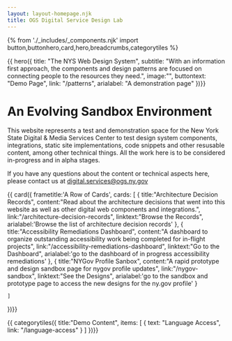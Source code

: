 ```yaml
---
layout: layout-homepage.njk
title: OGS Digital Service Design Lab
---
```

{% from './_includes/_components.njk' import button,buttonhero,card,hero,breadcrumbs,categorytiles %} 

{{ hero({ 
    title: "The NYS Web Design System",
    subtitle: "With an information first approach, the components and design patterns are focused on connecting people to the resources they need.",
    image:"",
    buttontext: "Demo Page",
    link: "/patterns",
    arialabel: "A demonstration page"
})}}



# An Evolving Sandbox Environment
This website represents a test and demonstration space for the New York State Digital & Media Services Center to test design system components, integrations, static site implementations, code snippets and other resusable content, among other technical things. All the work here is to be considered in-progress and in alpha stages.

If you have any questions about the content or technical aspects here, please contact us at <digital.services@ogs.ny.gov>

{{ card({ 
    frametitle:'A Row of Cards',
    cards: [
        {
        title:"Architecture Decision Records",
        content:"Read about the architecture decisions that went into this website as well as other digital web components and integrations.",
        link:"/architecture-decision-records",
        linktext:"Browse the Records",
        arialabel:'Browse the list of architecture decision records'
        },
        {
        title:"Accessibility Remediations Dashboard",
        content:"A dashboard to organize outstanding accessibility work being completed for in-flight projects",
        link:"/accessibility-remediations-dashboard",
        linktext:"Go to the Dashboard",
        arialabel:'go to the dashboard of in progress accessibility remediations'
        },
         {
        title:"NYGov Profile Sanbox",
        content:"A rapid prototype and design sandbox page for nygov profile updates",
        link:"/nygov-sandbox",
        linktext:"See the Designs",
        arialabel:'go to the sandbox and prototype page to access the new designs for the ny.gov profile'
        }
        
        
    ]
    
})}}

{{ categorytiles({ 
    title:"Demo Content",
     items: [
    {
      text: "Language Access",
      link: "/language-access"
    }
  ]
})}}